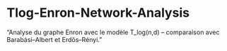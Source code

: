 # Tlog-Enron-Network-Analysis
“Analyse du graphe Enron avec le modèle T_log(n,d) – comparaison avec Barabási–Albert et Erdős–Rényi.”
